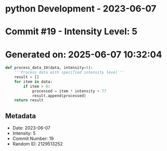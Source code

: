﻿# python Development - 2023-06-07
# Commit #19 - Intensity Level: 5
# Generated on: 2025-06-07 10:32:04
```python
def process_data_19(data, intensity=5):
    '''Process data with specified intensity level'''
    result = []
    for item in data:
        if item > 0:
            processed = item * intensity + 77
            result.append(processed)
    return result
```
## Metadata
- Date: 2023-06-07
- Intensity: 5
- Commit Number: 19
- Random ID: 2129513252
